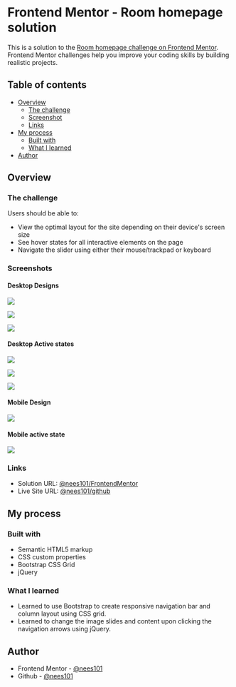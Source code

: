 # Frontend Mentor - Room homepage solution

This is a solution to the [Room homepage challenge on Frontend Mentor](https://www.frontendmentor.io/challenges/room-homepage-BtdBY_ENq). Frontend Mentor challenges help you improve your coding skills by building realistic projects.

## Table of contents

- [Overview](#overview)
  - [The challenge](#the-challenge)
  - [Screenshot](#screenshot)
  - [Links](#links)
- [My process](#my-process)
  - [Built with](#built-with)
  - [What I learned](#what-i-learned)
- [Author](#author)


## Overview

### The challenge

Users should be able to:

- View the optimal layout for the site depending on their device's screen size
- See hover states for all interactive elements on the page
- Navigate the slider using either their mouse/trackpad or keyboard

### Screenshots

#### Desktop Designs

![](./FinalDesignScreenshots/Desktop-design-slide-1.png)

![](./FinalDesignScreenshots/Desktop-design-slide-2.png)

![](./FinalDesignScreenshots/Desktop-design-slide-3.png)

#### Desktop Active states

![](./FinalDesignScreenshots/Desktop-active-state-1.png)

![](./FinalDesignScreenshots/Desktop-active-state-2.png)

![](./FinalDesignScreenshots/Desktop-active-state-3.png)

#### Mobile Design

![](./FinalDesignScreenshots/Mobile-design.png)

#### Mobile active state

![](./FinalDesignScreenshots/Mobile-active-state.png)


### Links

- Solution URL: [@nees101/FrontendMentor](https://www.frontendmentor.io/solutions/responsive-site-using-css-bootstrap-and-jquery-HYYvYYCdG)
- Live Site URL: [@nees101/github](https://github.com/nees101/Room-homepage-master-challenge-solution)

## My process

### Built with

- Semantic HTML5 markup
- CSS custom properties
- Bootstrap CSS Grid
- jQuery


### What I learned
- Learned to use Bootstrap to create responsive navigation bar and column layout using CSS grid.
- Learned to change the image slides and content upon clicking the navigation arrows using jQuery.


## Author

- Frontend Mentor - [@nees101](https://www.frontendmentor.io/profile/nees101)
- Github - [@nees101](https://www.github.com/nees101)

